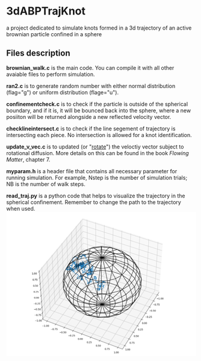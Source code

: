 # 3dABPTrajKnot
 a project dedicated to simulate knots formed in a 3d trajectory of an active brownian particle confined in a sphere

## Files description
**brownian_walk.c** is the main code. You can compile it with all other avaiable files to perform simulation.

**ran2.c** is to generate random number with either normal distribution (flag="g") or uniform distribution (flage="u").

**confinementcheck.c** is to check if the particle is outside of the spherical boundary, and if it is, it will be bounced back into the sphere, where a new posiiton will be returned alongside a new reflected velocity vector.

**checklineintersect.c** is to check if the line segement of trajectory is intersecting each piece. No intersection is allowed for a knot identification.

**update_v_vec.c** is to updated (or "[rotate](http://personal.maths.surrey.ac.uk/T.Bridges/SLOSH/3-2-1-Eulerangles.pdf)") the veloctiy vector subject to rotational diffusion. More details on this can be found in the book *Flowing Matter*, chapter 7. 

**myparam.h** is a header file that contains all necessary parameter for running simulation. For example, Nstep is the number of simulation trials; NB is the number of walk steps.

**read_traj.py** is a python code that helps to visualize the trajectory in the spherical confinement. Remember to change the path to the trajectory when used. 
![alt text](test_run.jpg)

